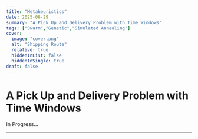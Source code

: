 ```yaml
---
title: "Metaheuristics"
date: 2025-08-29
summary: "A Pick Up and Delivery Problem with Time Windows"
tags: ["Swarm","Genetic","Simulated Annealing"]
cover:
  image: "cover.png"
  alt: "Shipping Route"
  relative: true
  hiddenInList: false
  hiddenInSingle: true
draft: false
---
```



# A Pick Up and Delivery Problem with Time Windows

In Progress...

---
